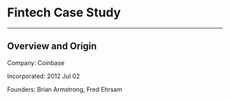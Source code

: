 # Fintech Case Study

---

## Overview and Origin

Company:  Coinbase

Incorporated:  2012 Jul 02

Founders:  Brian Armstrong,
           Fred Ehrsam



